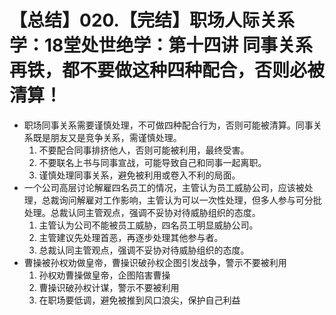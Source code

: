 # 【总结】020.【完结】职场人际关系学：18堂处世绝学：第十四讲  同事关系再铁，都不要做这种四种配合，否则必被清算！

-   职场同事关系需要谨慎处理，不可做四种配合行为，否则可能被清算。同事关系既是朋友又是竞争关系，需谨慎处理。
    1.  不要配合同事排挤他人，否则可能被利用，最终受害。
    2.  不要联名上书与同事宣战，可能导致自己和同事一起离职。
    3.  谨慎处理同事关系，避免被利用或卷入不利的局面。
-   一个公司高层讨论解雇四名员工的情况，主管认为员工威胁公司，应该被处理，总裁询问解雇对工作影响，主管认为可以一次性处理，但多人参与可分批处理。总裁认同主管观点，强调不妥协对待威胁组织的态度。
    1.  主管认为公司不能被员工威胁，四名员工明显威胁公司。
    2.  主管建议先处理首恶，再逐步处理其他参与者。
    3.  总裁认同主管观点，强调不妥协对待威胁组织的态度。
-   曹操被孙权劝做皇帝，曹操识破孙权企图引发战争，警示不要被利用
    1.  孙权劝曹操做皇帝，企图陷害曹操
    2.  曹操识破孙权计谋，警示不要被利用
    3.  在职场要低调，避免被推到风口浪尖，保护自己利益